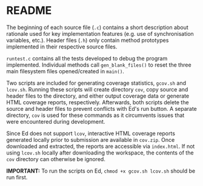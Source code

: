 # README

The beginning of each source file (`.c`) contains a short description about rationale used for key implementation features (e.g. use of synchronisation variables, etc.). Header files (`.h`) only contain method prototypes implemented in their respective source files.

`runtest.c` contains all the tests developed to debug the program implemented. Individual methods call `gen_blank_files()` to reset the three main filesystem files opened/created in `main()`.

Two scripts are included for generating coverage statistics, `gcov.sh` and `lcov.sh`. Running these scripts will create directory `cov`, copy source and header files to the directory, and either output coverage data or generate HTML coverage reports, respectively. Afterwards, both scripts delete the source and header files to prevent conflicts with Ed's run button. A separate directory, `cov` is used for these commands as it circumvents issues that were encountered during development.

Since Ed does not support `lcov`, interactive HTML coverage reports generated locally prior to submission are available in `cov.zip`. Once downloaded and extracted, the reports are accessible via `index.html`. If not using `lcov.sh` locally after downloading the workspace, the contents of  the `cov` directory can otherwise be ignored.

**IMPORTANT:** To run the scripts on Ed, `chmod +x gcov.sh lcov.sh` should be run first.